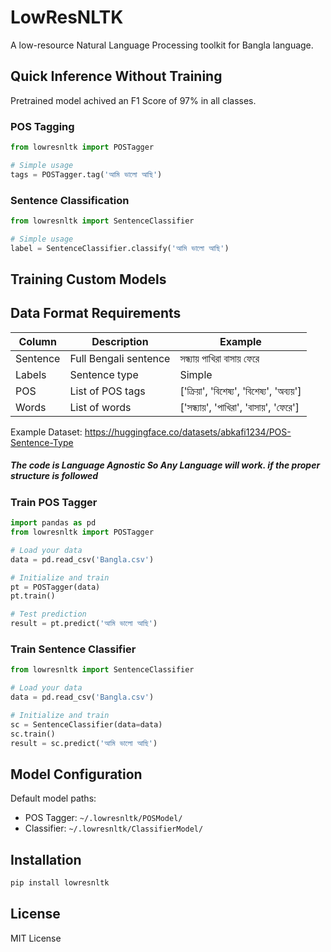﻿# LowResNLTK

A low-resource Natural Language Processing toolkit for Bangla language.

## Quick Inference Without Training
Pretrained model achived an F1 Score of 97% in all classes.

### POS Tagging
```python
from lowresnltk import POSTagger

# Simple usage
tags = POSTagger.tag('আমি ভালো আছি')
```

### Sentence Classification
```python
from lowresnltk import SentenceClassifier

# Simple usage
label = SentenceClassifier.classify('আমি ভালো আছি')
```

## Training Custom Models

## Data Format Requirements

| Column | Description | Example |
|--------|-------------|---------|
| Sentence | Full Bengali sentence | সন্ধ্যায় পাখিরা বাসায় ফেরে |
| Labels | Sentence type | Simple |
| POS | List of POS tags | ['ক্রিয়া', 'বিশেষ্য', 'বিশেষ্য', 'অব্যয়'] |
| Words | List of words | ['সন্ধ্যায়', 'পাখিরা', 'বাসায়', 'ফেরে'] |

Example Dataset: https://huggingface.co/datasets/abkafi1234/POS-Sentence-Type
##### The code is Language Agnostic So Any Language will work. if the proper structure is followed 


### Train POS Tagger
```python
import pandas as pd
from lowresnltk import POSTagger

# Load your data
data = pd.read_csv('Bangla.csv')

# Initialize and train
pt = POSTagger(data)
pt.train()

# Test prediction
result = pt.predict('আমি ভালো আছি')
```

### Train Sentence Classifier
```python
from lowresnltk import SentenceClassifier

# Load your data
data = pd.read_csv('Bangla.csv')

# Initialize and train
sc = SentenceClassifier(data=data)
sc.train()
result = sc.predict('আমি ভালো আছি')
```

## Model Configuration

Default model paths:
- POS Tagger: `~/.lowresnltk/POSModel/`
- Classifier: `~/.lowresnltk/ClassifierModel/`


## Installation

```bash
pip install lowresnltk
```

## License
MIT License